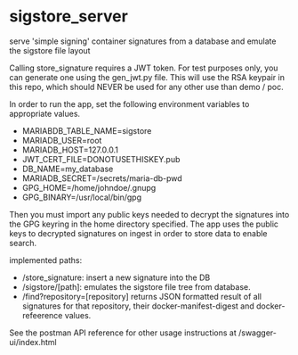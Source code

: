# sigstore_server
serve 'simple signing' container signatures from a database and emulate the sigstore file layout

Calling store_signature requires a JWT token.  For test purposes only, you can generate one using the gen_jwt.py file.
This will use the RSA keypair in this repo, which should NEVER be used for any other use than demo / poc.

In order to run the app, set the following environment variables to appropriate values.

* MARIABDB_TABLE_NAME=sigstore
* MARIADB_USER=root
* MARIADB_HOST=127.0.0.1
* JWT_CERT_FILE=DONOTUSETHISKEY.pub
* DB_NAME=my_database
* MARIADB_SECRET=/secrets/maria-db-pwd
* GPG_HOME=/home/johndoe/.gnupg
* GPG_BINARY=/usr/local/bin/gpg

Then you must import any public keys needed to decrypt the signatures into the GPG keyring in the home directory specified.  The app uses the public keys to decrypted signatures on ingest in order to store data to enable search.

implemented paths:
* /store_signature: insert a new signature into the DB
* /sigstore/[path]: emulates the sigstore file tree from database.
* /find?repository=[repository] returns JSON formatted result of all signatures for that repository, their docker-manifest-digest and docker-refeerence values.

See the postman API reference for other usage instructions at /swagger-ui/index.html
